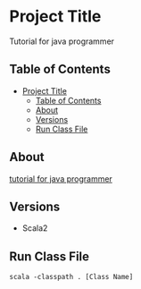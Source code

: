 # Project Title

Tutorial for java programmer

## Table of Contents

- [Project Title](#project-title)
  - [Table of Contents](#table-of-contents)
  - [About](#about)
  - [Versions](#versions)
  - [Run Class File](#run-class-file)

## About

[tutorial for java programmer](https://docs.scala-lang.org/ja/tutorials/scala-for-java-programmers.html#)

## Versions

- Scala2

## Run Class File

`scala -classpath . [Class Name]`
